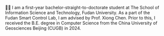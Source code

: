 🧑‍🎓 I am a first-year bachelor-straight-to-doctorate student at The School of Information Science and Technology, Fudan University. As a part of the Fudan Smart Control Lab, I am advised by Prof. Xiong Chen. Prior to this, I received the B.E. degree in Computer Science from the China University of Geosciences Beijing (CUGB) in 2024.